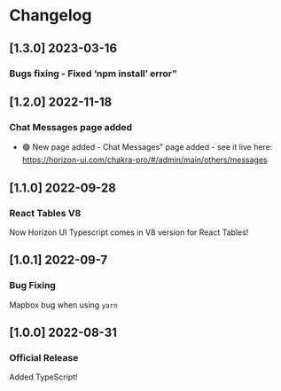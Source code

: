 # Changelog

## [1.3.0] 2023-03-16
### Bugs fixing - Fixed ‘npm install’ error”
## [1.2.0] 2022-11-18
### Chat Messages page added
- 🟢 New page added - Chat Messages" page added - see it live here: https://horizon-ui.com/chakra-pro/#/admin/main/others/messages
## [1.1.0] 2022-09-28
### React Tables V8
Now Horizon UI Typescript comes in V8 version for React Tables!
## [1.0.1] 2022-09-7
### Bug Fixing 
Mapbox bug when using `yarn`
## [1.0.0] 2022-08-31
### Official Release
Added TypeScript!

